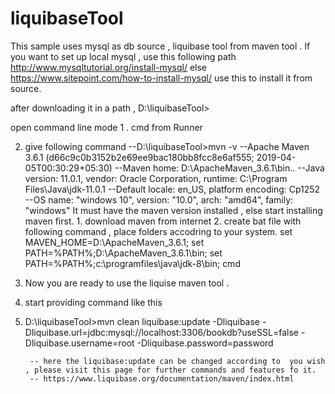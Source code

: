 # liquibaseTool


This sample uses mysql as db source , liquibase tool from maven tool .
If you want to set up local mysql , 
use this following path http://www.mysqltutorial.org/install-mysql/
else 
https://www.sitepoint.com/how-to-install-mysql/ use this to install it from source. 

after downloading it in a path , 
		D:\liquibaseTool>

open command line mode 
1 . cmd from Runner 

2. give following command 
		--D:\liquibaseTool>mvn -v
		--Apache Maven 3.6.1 (d66c9c0b3152b2e69ee9bac180bb8fcc8e6af555; 2019-04-05T00:30:29+05:30)
		--Maven home: D:\ApacheMaven_3.6.1\bin\..
		--Java version: 11.0.1, vendor: Oracle Corporation, runtime: C:\Program Files\Java\jdk-11.0.1
		--Default locale: en_US, platform encoding: Cp1252
		--OS name: "windows 10", version: "10.0", arch: "amd64", family: "windows"
	It must have the maven version installed , else start installing maven first.
		1. download maven from internet
		2. create bat file with following command , place folders accodring to your system.
			set MAVEN_HOME=D:\ApacheMaven_3.6.1;
			set PATH=%PATH%;D:\ApacheMaven_3.6.1\bin;
			set PATH=%PATH%;c:\programfiles\java\jdk-8\bin;
			cmd 


3. Now you are ready to use the liquise maven tool .

4. start providing command like this 

5. D:\liquibaseTool>mvn clean liquibase:update -Dliquibase  -Dliquibase.url=jdbc:mysql://localhost:3306/bookdb?useSSL=false -Dliquibase.username=root -Dliquibase.password=password
	
		-- here the liquibase:update can be changed according to  you wish , please visit this page for further commands and features fo it. 
		-- https://www.liquibase.org/documentation/maven/index.html

  

